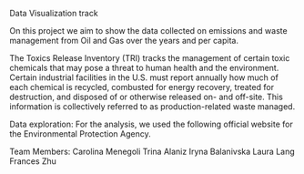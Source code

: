 
Data Visualization track

On this project we aim to show the data collected on emissions and waste management from Oil and Gas over the years and per capita.

The Toxics Release Inventory (TRI) tracks the management of certain toxic chemicals that may pose a threat to human health and the environment. Certain industrial facilities in the U.S. must report annually how much of each chemical is recycled, combusted for energy recovery, treated for destruction, and disposed of or otherwise released on- and off-site. This information is collectively referred to as production-related waste managed.

Data exploration: For the analysis, we used the following official website for the Environmental Protection Agency.

Team Members: Carolina Menegoli Trina Alaniz Iryna Balanivska Laura Lang Frances Zhu
